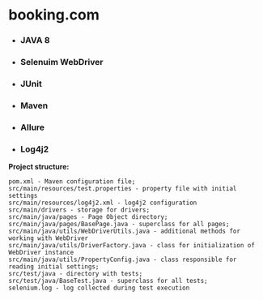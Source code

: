 # booking.com

+ ### JAVA 8
+ ### Selenuim WebDriver
+ ### JUnit
+ ### Maven
+ ### Allure
+ ### Log4j2

**Project structure:**
```
pom.xml - Maven configuration file;
src/main/resources/test.properties - property file with initial settings
src/main/resources/log4j2.xml - log4j2 configuration
src/main/drivers - storage for drivers;
src/main/java/pages - Page Object directory;
src/main/java/pages/BasePage.java - superclass for all pages;
src/main/java/utils/WebDriverUtils.java - additional methods for working with WebDriver
src/main/java/utils/DriverFactory.java - class for initialization of WebDriver instance
src/main/java/utils/PropertyConfig.java - class responsible for reading initial settings;
src/test/java - directory with tests;
src/test/java/BaseTest.java - superclass for all tests;
selenium.log - log collected during test execution
```
